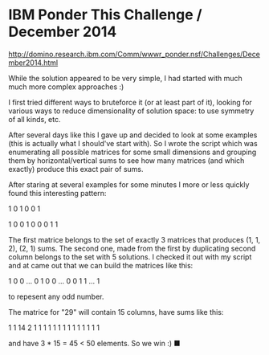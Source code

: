 IBM Ponder This Challenge / December 2014
=========================================

http://domino.research.ibm.com/Comm/wwwr_ponder.nsf/Challenges/December2014.html

While the solution appeared to be very simple,
I had started with much much more complex approaches :)

I first tried different ways to bruteforce it (or at
least part of it), looking for various ways to reduce
dimensionality of solution space: to use symmetry of all
kinds, etc.

After several days like this I gave up and decided to look
at some examples (this is actually what I should've start with).
So I wrote the script which was enumerating all possible matrices 
for some small dimensions and grouping them by horizontal/vertical
sums to see how many matrices (and which exactly) produce this exact
pair of sums.

After staring at several examples for some minutes I more or less 
quickly found this interesting pattern:

1 0 
1 0
0 1

1 0 0
1 0 0 
0 1 1

The first matrice belongs to the set of exactly 3 matrices that produces
(1, 1, 2), (2, 1) sums. The second one, made from the first by duplicating second
column belongs to the set with 5 solutions. I checked it out with my script and
at came out that we can build the matrices like this:

1 0 0 ... 0
1 0 0 ... 0
0 1 1 ... 1

to repesent any odd number.

The matrice for "29" will contain 15 columns, have sums like this:

1 1 14
2 1 1 1 1 1 1 1 1 1 1 1 1 1 1 

and have 3 * 15 = 45 < 50 elements. So we win :) ■

